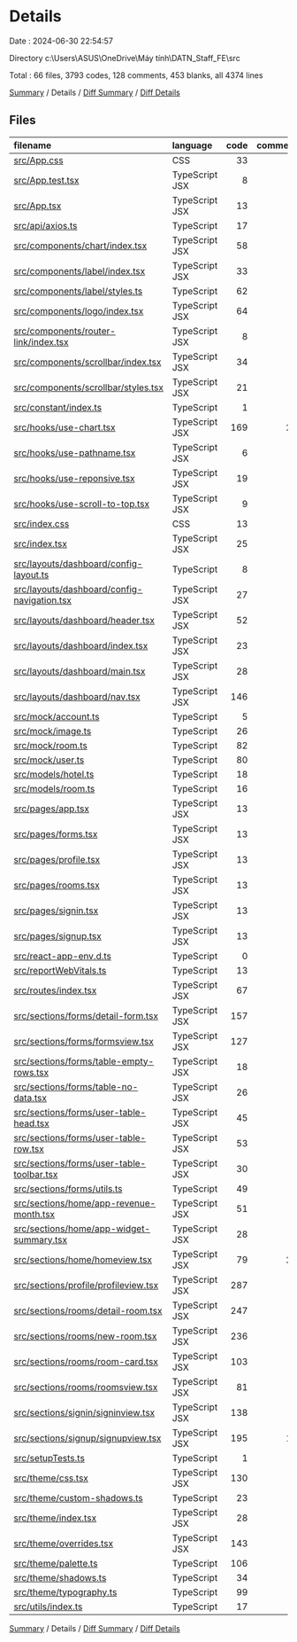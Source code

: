 # Details

Date : 2024-06-30 22:54:57

Directory c:\\Users\\ASUS\\OneDrive\\Máy tính\\DATN_Staff_FE\\src

Total : 66 files,  3793 codes, 128 comments, 453 blanks, all 4374 lines

[Summary](results.md) / Details / [Diff Summary](diff.md) / [Diff Details](diff-details.md)

## Files
| filename | language | code | comment | blank | total |
| :--- | :--- | ---: | ---: | ---: | ---: |
| [src/App.css](/src/App.css) | CSS | 33 | 0 | 6 | 39 |
| [src/App.test.tsx](/src/App.test.tsx) | TypeScript JSX | 8 | 0 | 2 | 10 |
| [src/App.tsx](/src/App.tsx) | TypeScript JSX | 13 | 1 | 3 | 17 |
| [src/api/axios.ts](/src/api/axios.ts) | TypeScript | 17 | 1 | 2 | 20 |
| [src/components/chart/index.tsx](/src/components/chart/index.tsx) | TypeScript JSX | 58 | 3 | 7 | 68 |
| [src/components/label/index.tsx](/src/components/label/index.tsx) | TypeScript JSX | 33 | 1 | 8 | 42 |
| [src/components/label/styles.ts](/src/components/label/styles.ts) | TypeScript | 62 | 7 | 9 | 78 |
| [src/components/logo/index.tsx](/src/components/logo/index.tsx) | TypeScript JSX | 64 | 0 | 15 | 79 |
| [src/components/router-link/index.tsx](/src/components/router-link/index.tsx) | TypeScript JSX | 8 | 1 | 5 | 14 |
| [src/components/scrollbar/index.tsx](/src/components/scrollbar/index.tsx) | TypeScript JSX | 34 | 1 | 10 | 45 |
| [src/components/scrollbar/styles.tsx](/src/components/scrollbar/styles.tsx) | TypeScript JSX | 21 | 1 | 5 | 27 |
| [src/constant/index.ts](/src/constant/index.ts) | TypeScript | 1 | 0 | 0 | 1 |
| [src/hooks/use-chart.tsx](/src/hooks/use-chart.tsx) | TypeScript JSX | 169 | 22 | 26 | 217 |
| [src/hooks/use-pathname.tsx](/src/hooks/use-pathname.tsx) | TypeScript JSX | 6 | 1 | 4 | 11 |
| [src/hooks/use-reponsive.tsx](/src/hooks/use-reponsive.tsx) | TypeScript JSX | 19 | 1 | 10 | 30 |
| [src/hooks/use-scroll-to-top.tsx](/src/hooks/use-scroll-to-top.tsx) | TypeScript JSX | 9 | 0 | 5 | 14 |
| [src/index.css](/src/index.css) | CSS | 13 | 0 | 2 | 15 |
| [src/index.tsx](/src/index.tsx) | TypeScript JSX | 25 | 3 | 4 | 32 |
| [src/layouts/dashboard/config-layout.ts](/src/layouts/dashboard/config-layout.ts) | TypeScript | 8 | 0 | 2 | 10 |
| [src/layouts/dashboard/config-navigation.tsx](/src/layouts/dashboard/config-navigation.tsx) | TypeScript JSX | 27 | 0 | 2 | 29 |
| [src/layouts/dashboard/header.tsx](/src/layouts/dashboard/header.tsx) | TypeScript JSX | 52 | 0 | 4 | 56 |
| [src/layouts/dashboard/index.tsx](/src/layouts/dashboard/index.tsx) | TypeScript JSX | 23 | 0 | 3 | 26 |
| [src/layouts/dashboard/main.tsx](/src/layouts/dashboard/main.tsx) | TypeScript JSX | 28 | 0 | 5 | 33 |
| [src/layouts/dashboard/nav.tsx](/src/layouts/dashboard/nav.tsx) | TypeScript JSX | 146 | 4 | 18 | 168 |
| [src/mock/account.ts](/src/mock/account.ts) | TypeScript | 5 | 1 | 2 | 8 |
| [src/mock/image.ts](/src/mock/image.ts) | TypeScript | 26 | 0 | 0 | 26 |
| [src/mock/room.ts](/src/mock/room.ts) | TypeScript | 82 | 0 | 0 | 82 |
| [src/mock/user.ts](/src/mock/user.ts) | TypeScript | 80 | 0 | 2 | 82 |
| [src/models/hotel.ts](/src/models/hotel.ts) | TypeScript | 18 | 0 | 1 | 19 |
| [src/models/room.ts](/src/models/room.ts) | TypeScript | 16 | 0 | 1 | 17 |
| [src/pages/app.tsx](/src/pages/app.tsx) | TypeScript JSX | 13 | 2 | 4 | 19 |
| [src/pages/forms.tsx](/src/pages/forms.tsx) | TypeScript JSX | 13 | 1 | 4 | 18 |
| [src/pages/profile.tsx](/src/pages/profile.tsx) | TypeScript JSX | 13 | 0 | 3 | 16 |
| [src/pages/rooms.tsx](/src/pages/rooms.tsx) | TypeScript JSX | 13 | 1 | 4 | 18 |
| [src/pages/signin.tsx](/src/pages/signin.tsx) | TypeScript JSX | 13 | 0 | 3 | 16 |
| [src/pages/signup.tsx](/src/pages/signup.tsx) | TypeScript JSX | 13 | 0 | 3 | 16 |
| [src/react-app-env.d.ts](/src/react-app-env.d.ts) | TypeScript | 0 | 1 | 1 | 2 |
| [src/reportWebVitals.ts](/src/reportWebVitals.ts) | TypeScript | 13 | 0 | 3 | 16 |
| [src/routes/index.tsx](/src/routes/index.tsx) | TypeScript JSX | 67 | 0 | 3 | 70 |
| [src/sections/forms/detail-form.tsx](/src/sections/forms/detail-form.tsx) | TypeScript JSX | 157 | 2 | 9 | 168 |
| [src/sections/forms/formsview.tsx](/src/sections/forms/formsview.tsx) | TypeScript JSX | 127 | 0 | 18 | 145 |
| [src/sections/forms/table-empty-rows.tsx](/src/sections/forms/table-empty-rows.tsx) | TypeScript JSX | 18 | 1 | 4 | 23 |
| [src/sections/forms/table-no-data.tsx](/src/sections/forms/table-no-data.tsx) | TypeScript JSX | 26 | 1 | 3 | 30 |
| [src/sections/forms/user-table-head.tsx](/src/sections/forms/user-table-head.tsx) | TypeScript JSX | 45 | 1 | 5 | 51 |
| [src/sections/forms/user-table-row.tsx](/src/sections/forms/user-table-row.tsx) | TypeScript JSX | 53 | 4 | 12 | 69 |
| [src/sections/forms/user-table-toolbar.tsx](/src/sections/forms/user-table-toolbar.tsx) | TypeScript JSX | 30 | 1 | 3 | 34 |
| [src/sections/forms/utils.ts](/src/sections/forms/utils.ts) | TypeScript | 49 | 0 | 8 | 57 |
| [src/sections/home/app-revenue-month.tsx](/src/sections/home/app-revenue-month.tsx) | TypeScript JSX | 51 | 1 | 5 | 57 |
| [src/sections/home/app-widget-summary.tsx](/src/sections/home/app-widget-summary.tsx) | TypeScript JSX | 28 | 1 | 6 | 35 |
| [src/sections/home/homeview.tsx](/src/sections/home/homeview.tsx) | TypeScript JSX | 79 | 21 | 4 | 104 |
| [src/sections/profile/profileview.tsx](/src/sections/profile/profileview.tsx) | TypeScript JSX | 287 | 0 | 19 | 306 |
| [src/sections/rooms/detail-room.tsx](/src/sections/rooms/detail-room.tsx) | TypeScript JSX | 247 | 1 | 13 | 261 |
| [src/sections/rooms/new-room.tsx](/src/sections/rooms/new-room.tsx) | TypeScript JSX | 236 | 0 | 21 | 257 |
| [src/sections/rooms/room-card.tsx](/src/sections/rooms/room-card.tsx) | TypeScript JSX | 103 | 3 | 17 | 123 |
| [src/sections/rooms/roomsview.tsx](/src/sections/rooms/roomsview.tsx) | TypeScript JSX | 81 | 1 | 9 | 91 |
| [src/sections/signin/signinview.tsx](/src/sections/signin/signinview.tsx) | TypeScript JSX | 138 | 2 | 19 | 159 |
| [src/sections/signup/signupview.tsx](/src/sections/signup/signupview.tsx) | TypeScript JSX | 195 | 14 | 23 | 232 |
| [src/setupTests.ts](/src/setupTests.ts) | TypeScript | 1 | 4 | 1 | 6 |
| [src/theme/css.tsx](/src/theme/css.tsx) | TypeScript JSX | 130 | 6 | 17 | 153 |
| [src/theme/custom-shadows.ts](/src/theme/custom-shadows.ts) | TypeScript | 23 | 3 | 5 | 31 |
| [src/theme/index.tsx](/src/theme/index.tsx) | TypeScript JSX | 28 | 1 | 6 | 35 |
| [src/theme/overrides.tsx](/src/theme/overrides.tsx) | TypeScript JSX | 143 | 1 | 3 | 147 |
| [src/theme/palette.ts](/src/theme/palette.ts) | TypeScript | 106 | 3 | 15 | 124 |
| [src/theme/shadows.ts](/src/theme/shadows.ts) | TypeScript | 34 | 1 | 5 | 40 |
| [src/theme/typography.ts](/src/theme/typography.ts) | TypeScript | 99 | 2 | 7 | 108 |
| [src/utils/index.ts](/src/utils/index.ts) | TypeScript | 17 | 0 | 5 | 22 |

[Summary](results.md) / Details / [Diff Summary](diff.md) / [Diff Details](diff-details.md)